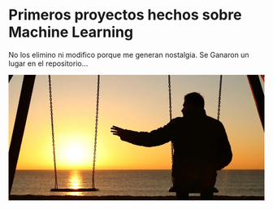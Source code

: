 # Primeros proyectos hechos sobre Machine Learning

No los elimino ni modifico porque me generan nostalgia. Se Ganaron un lugar en el repositorio...

![](https://github.com/RodrigoLarroca/MachineLearning_Inicios/blob/main/Nostalgia.webp)
